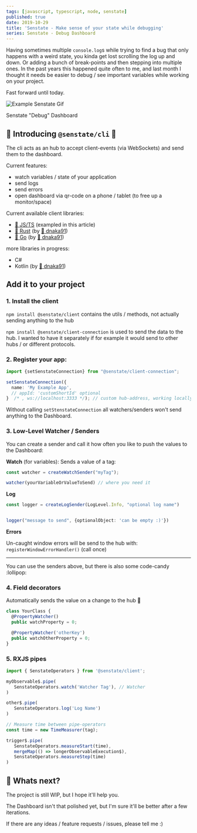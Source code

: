 ```yaml
---
tags: [javascript, typescript, node, senstate]
published: true
date: 2019-10-29
title: 'Senstate - Make sense of your state while debugging'
series: Senstate - Debug Dashboard
---
```


Having sometimes multiple `console.log`s while trying to find a bug that only happens with a weird state, you kinda get lost scrolling the log up and down. Or adding a bunch of break-points and then stepping into multiple ones. In the past years this happened quite often to me, and last month I thought it needs be easier to debug / see important variables while working on your project.

Fast forward until today.

![Example Senstate Gif](https://thepracticaldev.s3.amazonaws.com/i/zmtm5zab2vlu51qnnnda.gif)
<figcaption>Senstate "Debug" Dashboard</figcaption>

## :confetti_ball: Introducing `@senstate/cli` :tada:

The cli acts as an hub to accept client-events (via WebSockets) and send them to the dashboard. 

Current features:
- watch variables / state of your application
- send logs
- send errors
- open dashboard via qr-code on a phone / tablet (to free up a monitor/space)


Current available client libraries:
- [:link: JS/TS](https://github.com/senstate/platform/blob/master/libs/client/README.md) (exampled in this article)
- [:link: Rust](https://github.com/dnaka91/senstate-rs) (by [:link: dnaka91][dnaka_profile])
- [:link: Go](https://github.com/dnaka91/senstate-go) (by [:link: dnaka91][dnaka_profile])

more libraries in progress:
- C#
- Kotlin (by [:link: dnaka91][dnaka_profile])

[dnaka_profile]: https://dnaka91.netlify.com

## Add it to your project

### 1. Install the client
`npm install @senstate/client` contains the utils / methods, not actually sending anything to the hub

`npm install @senstate/client-connection` is used to send the data to the hub. I wanted to have it separately if for example it would send to other hubs / or different protocols.

### 2. Register your app:
```ts
import {setSenstateConnection} from "@senstate/client-connection";

setSenstateConnection({
  name: 'My Example App',
  // appId: 'customShortId' optional
}  /* , ws://localhost:3333 */); // custom hub-address, working locally you won't need to change the target address
```
Without calling `setStenstateConnection` all watchers/senders won't send anything to the Dashboard.


### 3. Low-Level Watcher / Senders
You can create a sender and call it how often you like to push the values to the Dashboard:

**Watch** (for variables): Sends a value of a tag:

```ts
const watcher = createWatchSender("myTag");

watcher(yourVariableOrValueToSend) // where you need it

```

**Log**
```ts
const logger = createLogSender(LogLevel.Info, "optional log name")


logger("message to send", {optionalObject: 'can be empty :)'})
```

**Errors**

Un-caught window errors will be send to the hub with:
`registerWindowErrorHandler()` (call once)

<hr>
You can use the senders above, but there is also some code-candy :lollipop:

### 4. Field decorators
Automatically sends the value on a change to the hub :tada:
 
```ts
class YourClass {
  @PropertyWatcher()
  public watchProperty = 0;

  @PropertyWatcher('otherKey')
  public watchOtherProperty = 0;
}
```

### 5. RXJS pipes

```ts
import { SenstateOperators } from '@senstate/client';

myObservable$.pipe(
   SenstateOperators.watch('Watcher Tag'), // Watcher
)

other$.pipe(
   SenstateOperators.log('Log Name')
)

// Measure time between pipe-operators
const time = new TimeMeasurer(tag);

trigger$.pipe(
   SenstateOperators.measureStart(time),
   mergeMap(() => longerObservableExecution$),
   SenstateOperators.measureStep(time)
)

```

## :construction: Whats next?

The project is still WIP, but I hope it'll help you.

The Dashboard isn't that polished yet, but I'm sure it'll be better after a few iterations.

If there are any ideas / feature requests / issues, please tell me :)


